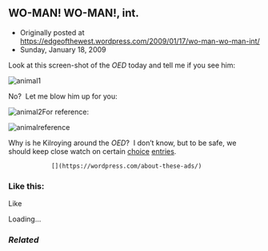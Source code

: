 ## WO-MAN! WO-MAN!, int.

 * Originally posted at https://edgeofthewest.wordpress.com/2009/01/17/wo-man-wo-man-int/
 * Sunday, January 18, 2009

Look at this screen-shot of the _OED_ today and tell me if you see him:

![animal1](https://edgeofthewest.files.wordpress.com/2009/01/animal1.jpg?w=490 "animal1")

No?  Let me blow him up for you:


![animal2](https://edgeofthewest.files.wordpress.com/2009/01/animal2.jpg?w=490 "animal2")For reference:

![animalreference](https://edgeofthewest.files.wordpress.com/2009/01/animalreference.jpg?w=490 "animalreference")

Why is he Kilroying around the _OED_?  I don’t know, but to be safe, we should keep close watch on certain [choice](http://dictionary.oed.com/cgi/entry/50070265?query\_type=word&queryword=drum&first=1&max\_to\_show=10&sort\_type=alpha&result\_place=1&search\_id=XRp8-uriwym-7134&hilite=50070265) [entries](http://dictionary.oed.com/cgi/entry/50056738?).

		

			

				[](https://wordpress.com/about-these-ads/)
				

					
				

			

		

### Like this:

Like

 
Loading...

[]()

### _Related_

